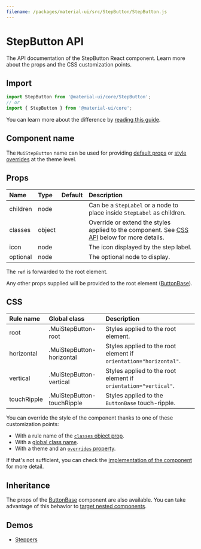 ```yaml
---
filename: /packages/material-ui/src/StepButton/StepButton.js
---
```


<!--- This documentation is automatically generated, do not try to edit it. -->

# StepButton API

<p class="description">The API documentation of the StepButton React component. Learn more about the props and the CSS customization points.</p>

## Import

```js
import StepButton from '@material-ui/core/StepButton';
// or
import { StepButton } from '@material-ui/core';
```

You can learn more about the difference by [reading this guide](/guides/minimizing-bundle-size/).



## Component name

The `MuiStepButton` name can be used for providing [default props](/customization/globals/#default-props) or [style overrides](/customization/globals/#css) at the theme level.


## Props

| Name | Type | Default | Description |
|:-----|:-----|:--------|:------------|
| <span class="prop-name">children</span> | <span class="prop-type">node</span> |  | Can be a `StepLabel` or a node to place inside `StepLabel` as children. |
| <span class="prop-name">classes</span> | <span class="prop-type">object</span> |  | Override or extend the styles applied to the component. See [CSS API](#css) below for more details. |
| <span class="prop-name">icon</span> | <span class="prop-type">node</span> |  | The icon displayed by the step label. |
| <span class="prop-name">optional</span> | <span class="prop-type">node</span> |  | The optional node to display. |

The `ref` is forwarded to the root element.

Any other props supplied will be provided to the root element ([ButtonBase](/api/button-base/)).

## CSS

| Rule name | Global class | Description |
|:-----|:-------------|:------------|
| <span class="prop-name">root</span> | <span class="prop-name">.MuiStepButton-root</span> | Styles applied to the root element.
| <span class="prop-name">horizontal</span> | <span class="prop-name">.MuiStepButton-horizontal</span> | Styles applied to the root element if `orientation="horizontal"`.
| <span class="prop-name">vertical</span> | <span class="prop-name">.MuiStepButton-vertical</span> | Styles applied to the root element if `orientation="vertical"`.
| <span class="prop-name">touchRipple</span> | <span class="prop-name">.MuiStepButton-touchRipple</span> | Styles applied to the `ButtonBase` touch-ripple.

You can override the style of the component thanks to one of these customization points:

- With a rule name of the [`classes` object prop](/customization/components/#overriding-styles-with-classes).
- With a [global class name](/customization/components/#overriding-styles-with-global-class-names).
- With a theme and an [`overrides` property](/customization/globals/#css).

If that's not sufficient, you can check the [implementation of the component](https://github.com/mui-org/material-ui/blob/master/packages/material-ui/src/StepButton/StepButton.js) for more detail.

## Inheritance

The props of the [ButtonBase](/api/button-base/) component are also available.
You can take advantage of this behavior to [target nested components](/guides/api/#spread).

## Demos

- [Steppers](/components/steppers/)

